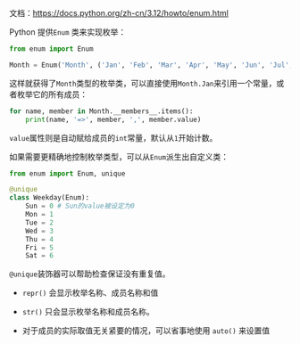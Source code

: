 文档：<https://docs.python.org/zh-cn/3.12/howto/enum.html>

Python 提供`Enum` 类来实现枚举：

```python
from enum import Enum

Month = Enum('Month', ('Jan', 'Feb', 'Mar', 'Apr', 'May', 'Jun', 'Jul', 'Aug', 'Sep', 'Oct', 'Nov', 'Dec'))

```

这样就获得了`Month`类型的枚举类，可以直接使用`Month.Jan`来引用一个常量，或者枚举它的所有成员：

```python
for name, member in Month.__members__.items():
    print(name, '=>', member, ',', member.value)

```

`value`属性则是自动赋给成员的`int`常量，默认从`1`开始计数。

如果需要更精确地控制枚举类型，可以从`Enum`派生出自定义类：

```python
from enum import Enum, unique

@unique
class Weekday(Enum):
    Sun = 0 # Sun的value被设定为0
    Mon = 1
    Tue = 2
    Wed = 3
    Thu = 4
    Fri = 5
    Sat = 6

```

`@unique`装饰器可以帮助检查保证没有重复值。

- `repr()` 会显示枚举名称、成员名称和值
- `str()` 只会显示枚举名称和成员名称。

- 对于成员的实际取值无关紧要的情况，可以省事地使用 `auto()` 来设置值
